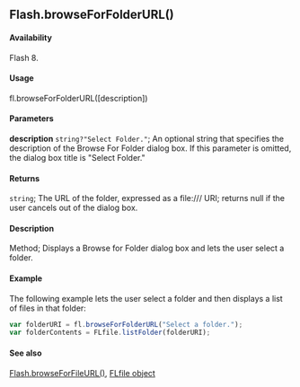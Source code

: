 ## Flash.browseForFolderURL()

#### Availability

Flash 8.

#### Usage

fl.browseForFolderURL([description])

#### Parameters

**description** `string?"Select Folder."`; An optional string that specifies the description of the Browse For Folder dialog box. If this parameter is omitted, the dialog box title is "Select Folder."

#### Returns

`string`; The URL of the folder, expressed as a file:/// URI; returns null if the user cancels out of the dialog box.

#### Description

Method; Displays a Browse for Folder dialog box and lets the user select a folder.

#### Example

The following example lets the user select a folder and then displays a list of files in that folder:

```javascript
var folderURI = fl.browseForFolderURL("Select a folder.");
var folderContents = FLfile.listFolder(folderURI);
```

#### See also

[Flash.browseForFileURL()](../Flash_object/Flash3.md), [FLfile object](../FLfile_object/FLfile_summary.md)
